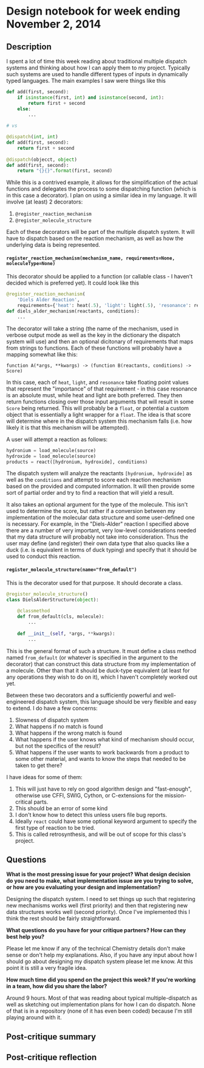 # Design notebook for week ending November 2, 2014

## Description

I spent a lot of time this week reading about traditional multiple dispatch systems
and thinking about how I can apply them to my project.  Typically such systems are
used to handle different types of inputs in dynamically typed languages.  The main 
examples I saw were things like this

```python
def add(first, second):
    if isinstance(first, int) and isinstance(second, int):
        return first + second
    else:
        ...
        
# vs

@dispatch(int, int)
def add(first, second):
    return first + second
    
@dispatch(objecct, object)
def add(first, second):
    return "{}{}".format(first, second)
```

While this is a contrived example, it allows for the simplification of the actual
functions and delegates the process to some dispatching function (which is in 
this case a decorator).  I plan on using a similar idea in my language.  It 
will involve (at least) 2 decorators:

1. `@register_reaction_mechanism`
2. `@register_molecule_structure`
 
Each of these decorators will be part of the multiple dispatch system.  It will
have to dispatch based on the reaction mechanism, as well as how the underlying
data is being represented.  

#### `register_reaction_mechanism(mechanism_name, requirements=None, moleculeType=None)`
This decorator should be applied to a function (or callable class - I haven't
decided which is preferred yet).  It could look like this

```python
@register_reaction_mechanism(
    'Diels Alder Reaction', 
    requirements={'heat': heat(.5), 'light': light(.5), 'resonance': resonance(1)})
def diels_alder_mechanism(reactants, conditions):
    ...
```

The decorator will take a string (the name of the mechanism, used in verbose 
output mode as well as the key in the dictionary the dispatch system will use)
and then an optional dicitonary of requirements that maps from strings to functions.
Each of these functions will probably have a mapping somewhat like this:

```
function A(*args, **kwargs) -> (function B(reactants, conditions) -> Score)
```

In this case, each of `heat`, `light`, and `resonance` take floating point values
that represent the "importance" of that requirement - in this case resonance
is an absolute must, while heat and light are both preferred.  They then return
functions closing over those input arguments that will result in some `Score` being
returned.  This will probably be a `float`, or potential a custom object that is
essentially a light wrapper for a `float`.  The idea is that score will determine where
in the dispatch system this mechanism falls (i.e. how likely it is that this 
mechanism will be attempted).

A user will attempt a reaction as follows:

```python
hydronium = load_molecule(source)
hydroxide = load_molecule(source)
products = react([hydronium, hydroxide], conditions)
```

The dispatch system will analyze the reactants `[hydronium, hydroxide]` as well as 
the `conditions` and attempt to score each reaction mechanism based on the provided
and computed information.  It will then provide some sort of partial order and try
to find a reaction that will yield a result.

It also takes an optional argument for the type of the molecule.  This isn't used
to determine the score, but rather if a conversion between my implementation of 
the molecular data structure and some user-defined one is necessary.  For example,
in the "Diels-Alder" reaction I specified above there are a number of very important,
very low-level considerations needed that my data structure will probably not take
into consideration.  Thus the user may define (and register) their own data type
that also quacks like a duck (i.e. is equivalent in terms of duck typing) and 
specify that it should be used to conduct this reaction.

#### `register_molecule_structure(name="from_default")`
This is the decorator used for that purpose.  It should decorate a class.

```python
@register_molecule_structure()
class DielsAlderStructure(object):
    
    @classmethod 
    def from_default(cls, molecule):
        ...
        
    def __init__(self, *args, **kwargs):
        ...
```

This is the general format of such a structure.  It must define a class method
named `from_default` (or whatever is specified in the argument to the decorator)
that can construct this data structure from my implementation of a molecule. 
Other than that it should be duck-type equivalent (at least for any operations
they wish to do on it), which I haven't completely worked out yet.

Between these two decorators and a sufficiently powerful and well-engineered 
dispatch system, this language should be very flexible and easy to extend. I do
have a few concerns:

1. Slowness of dispatch system
2. What happens if no match is found
3. What happens if the wrong match is found
4. What happens if the user knows what kind of mechanism should occur, but not
the specifics of the result?
5. What happens if the user wants to work backwards from a product to some 
other material, and wants to know the steps that needed to be taken to get there?

I have ideas for some of them:

1. This will just have to rely on good algorithm design and "fast-enough", otherwise
use CFFI, SWIG, Cython, or C-extensions for the mission-critical parts.
2. This should be an error of some kind
3. I don't know how to detect this unless users file bug reports.
4. Ideally `react` could have some optional keyword argument to specify the first
type of reaction to be tried.
5. This is called retrosynthesis, and will be out of scope for this class's project.

## Questions

**What is the most pressing issue for your project? What design decision do
you need to make, what implementation issue are you trying to solve, or how
are you evaluating your design and implementation?**

Designing the dispatch system.  I need to set things up such that registering
new mechanisms works well (first priority) and then that registering new
data structures works well (second priority).  Once I've implemented this I
think the rest should be fairly straightforward.

**What questions do you have for your critique partners? How can they best help
you?**

Please let me know if any of the technical Chemistry details don't make sense 
or don't help my explanations.  Also, if you have any input about how I should
go about designing my dispatch system please let me know.  At this point it is
still a very fragile idea.

**How much time did you spend on the project this week? If you're working in a
team, how did you share the labor?**

Around 9 hours.  Most of that was reading about typical multiple-dispatch as well
as sketching out implementation plans for how I can do dispatch.  None of that 
is in a repository (none of it has even been coded) because I'm still playing around
with it.

## Post-critique summary

## Post-critique reflection
